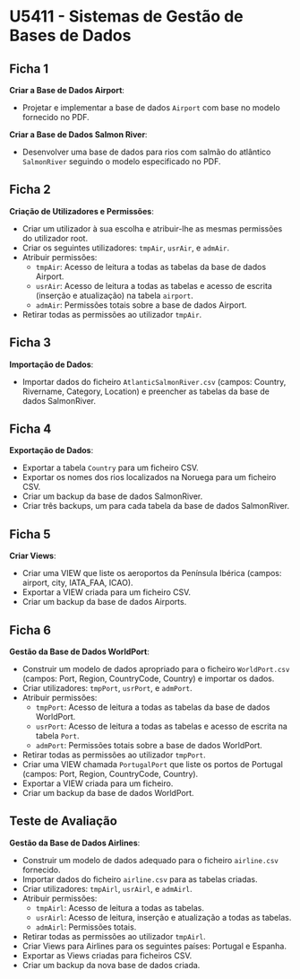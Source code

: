# U5411 - Sistemas de Gestão de Bases de Dados

## Ficha 1

**Criar a Base de Dados Airport**:

- Projetar e implementar a base de dados `Airport` com base no modelo fornecido no PDF.

**Criar a Base de Dados Salmon River**:

- Desenvolver uma base de dados para rios com salmão do atlântico `SalmonRiver` seguindo o modelo especificado no PDF.

## Ficha 2

**Criação de Utilizadores e Permissões**:

- Criar um utilizador à sua escolha e atribuir-lhe as mesmas permissões do utilizador root.
- Criar os seguintes utilizadores: `tmpAir`, `usrAir`, e `admAir`.
- Atribuir permissões:
  - `tmpAir`: Acesso de leitura a todas as tabelas da base de dados Airport.
  - `usrAir`: Acesso de leitura a todas as tabelas e acesso de escrita (inserção e atualização) na tabela `airport`.
  - `admAir`: Permissões totais sobre a base de dados Airport.
- Retirar todas as permissões ao utilizador `tmpAir`.

## Ficha 3

**Importação de Dados**:

- Importar dados do ficheiro `AtlanticSalmonRiver.csv` (campos: Country, Rivername, Category, Location) e preencher as tabelas da base de dados SalmonRiver.

## Ficha 4

**Exportação de Dados**:

- Exportar a tabela `Country` para um ficheiro CSV.
- Exportar os nomes dos rios localizados na Noruega para um ficheiro CSV.
- Criar um backup da base de dados SalmonRiver.
- Criar três backups, um para cada tabela da base de dados SalmonRiver.

## Ficha 5

**Criar Views**:

- Criar uma VIEW que liste os aeroportos da Península Ibérica (campos: airport, city, IATA_FAA, ICAO).
- Exportar a VIEW criada para um ficheiro CSV.
- Criar um backup da base de dados Airports.

## Ficha 6

**Gestão da Base de Dados WorldPort**:

- Construir um modelo de dados apropriado para o ficheiro `WorldPort.csv` (campos: Port, Region, CountryCode, Country) e importar os dados.
- Criar utilizadores: `tmpPort`, `usrPort`, e `admPort`.
- Atribuir permissões:
  - `tmpPort`: Acesso de leitura a todas as tabelas da base de dados WorldPort.
  - `usrPort`: Acesso de leitura a todas as tabelas e acesso de escrita na tabela `Port`.
  - `admPort`: Permissões totais sobre a base de dados WorldPort.
- Retirar todas as permissões ao utilizador `tmpPort`.
- Criar uma VIEW chamada `PortugalPort` que liste os portos de Portugal (campos: Port, Region, CountryCode, Country).
- Exportar a VIEW criada para um ficheiro.
- Criar um backup da base de dados WorldPort.

## Teste de Avaliação

**Gestão da Base de Dados Airlines**:

- Construir um modelo de dados adequado para o ficheiro `airline.csv` fornecido.
- Importar dados do ficheiro `airline.csv` para as tabelas criadas.
- Criar utilizadores: `tmpAirl`, `usrAirl`, e `admAirl`.
- Atribuir permissões:
  - `tmpAirl`: Acesso de leitura a todas as tabelas.
  - `usrAirl`: Acesso de leitura, inserção e atualização a todas as tabelas.
  - `admAirl`: Permissões totais.
- Retirar todas as permissões ao utilizador `tmpAirl`.
- Criar Views para Airlines para os seguintes países: Portugal e Espanha.
- Exportar as Views criadas para ficheiros CSV.
- Criar um backup da nova base de dados criada.
